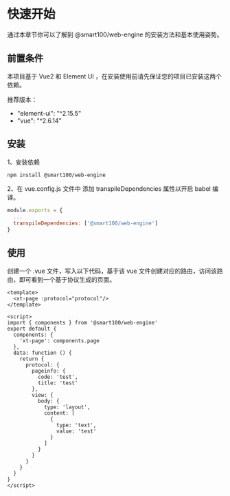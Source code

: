 # 快速开始

通过本章节你可以了解到 @smart100/web-engine 的安装方法和基本使用姿势。

## 前置条件
本项目基于 Vue2 和 Element UI ，在安装使用前请先保证您的项目已安装这两个依赖。

推荐版本：
+ "element-ui": "^2.15.5"
+ "vue": "^2.6.14"

## 安装

1、安装依赖
```bash
npm install @smart100/web-engine
```

2、在 vue.config.js 文件中 添加 transpileDependencies 属性以开启 babel 编译。

```js
module.exports = {
  ...
  transpileDependencies: ['@smart100/web-engine']
}
```

## 使用
创建一个 .vue 文件，写入以下代码，基于该 vue 文件创建对应的路由，访问该路由，即可看到一个基于协议生成的页面。

```vue
<template>
  <xt-page :protocol="protocol"/>
</template>

<script>
import { components } from '@smart100/web-engine'
export default {
  components: {
    'xt-page': components.page
  },
  data: function () {
    return {
      protocol: {
        pageinfo: {
          code: 'test',
          title: 'test'
        },
        view: {
          body: {
            type: 'layout',
            content: [
              {
                type: 'text',
                value: 'test'
              }
            ]
          }
        }
      }
    }
  }
}
</script>
```
